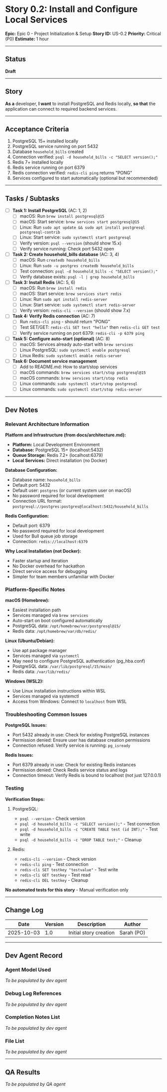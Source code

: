 # Story 0.2: Install and Configure Local Services

**Epic:** Epic 0 - Project Initialization & Setup
**Story ID:** US-0.2
**Priority:** Critical (P0)
**Estimate:** 1 hour

---

## Status

**Draft**

---

## Story

**As a** developer,
**I want** to install PostgreSQL and Redis locally,
**so that** the application can connect to required backend services.

---

## Acceptance Criteria

1. PostgreSQL 15+ installed locally
2. PostgreSQL service running on port 5432
3. Database `household_bills` created
4. Connection verified: `psql -d household_bills -c "SELECT version();"`
5. Redis 7+ installed locally
6. Redis service running on port 6379
7. Redis connection verified: `redis-cli ping` returns "PONG"
8. Services configured to start automatically (optional but recommended)

---

## Tasks / Subtasks

- [ ] **Task 1: Install PostgreSQL** (AC: 1, 2)
  - [ ] macOS: Run `brew install postgresql@15`
  - [ ] macOS: Start service: `brew services start postgresql@15`
  - [ ] Linux: Run `sudo apt update && sudo apt install postgresql postgresql-contrib`
  - [ ] Linux: Start service: `sudo systemctl start postgresql`
  - [ ] Verify version: `psql --version` (should show 15.x)
  - [ ] Verify service running: Check port 5432 open

- [ ] **Task 2: Create household_bills database** (AC: 3, 4)
  - [ ] macOS: Run `createdb household_bills`
  - [ ] Linux: Run `sudo -u postgres createdb household_bills`
  - [ ] Test connection: `psql -d household_bills -c "SELECT version();"`
  - [ ] Verify database exists: `psql -l | grep household_bills`

- [ ] **Task 3: Install Redis** (AC: 5, 6)
  - [ ] macOS: Run `brew install redis`
  - [ ] macOS: Start service: `brew services start redis`
  - [ ] Linux: Run `sudo apt install redis-server`
  - [ ] Linux: Start service: `sudo systemctl start redis-server`
  - [ ] Verify version: `redis-cli --version` (should show 7.x)

- [ ] **Task 4: Verify Redis connection** (AC: 7)
  - [ ] Run `redis-cli ping` - should return "PONG"
  - [ ] Test SET/GET: `redis-cli SET test "hello"` then `redis-cli GET test`
  - [ ] Verify service running on port 6379: `redis-cli -p 6379 ping`

- [ ] **Task 5: Configure auto-start (optional)** (AC: 8)
  - [ ] macOS: Services already auto-start with `brew services`
  - [ ] Linux PostgreSQL: `sudo systemctl enable postgresql`
  - [ ] Linux Redis: `sudo systemctl enable redis-server`

- [ ] **Task 6: Document service management**
  - [ ] Add to README.md: How to start/stop services
  - [ ] macOS commands: `brew services start/stop postgresql@15`
  - [ ] macOS commands: `brew services start/stop redis`
  - [ ] Linux commands: `sudo systemctl start/stop postgresql`
  - [ ] Linux commands: `sudo systemctl start/stop redis-server`

---

## Dev Notes

### Relevant Architecture Information

**Platform and Infrastructure (from docs/architecture.md):**
- **Platform:** Local Development Environment
- **Database:** PostgreSQL 15+ (localhost:5432)
- **Queue Storage:** Redis 7.2+ (localhost:6379)
- **Local Services:** Direct installation (no Docker)

**Database Configuration:**
- Database name: `household_bills`
- Default port: 5432
- Default user: `postgres` (or current system user on macOS)
- No password required for local development
- Connection URL format: `postgresql://postgres:postgres@localhost:5432/household_bills`

**Redis Configuration:**
- Default port: 6379
- No password required for local development
- Used for Bull queue job storage
- Connection: `redis://localhost:6379`

**Why Local Installation (not Docker):**
- Faster startup and iteration
- No Docker overhead for hackathon
- Direct service access for debugging
- Simpler for team members unfamiliar with Docker

### Platform-Specific Notes

**macOS (Homebrew):**
- Easiest installation path
- Services managed via `brew services`
- Auto-start on boot configured automatically
- PostgreSQL data: `/opt/homebrew/var/postgresql@15/`
- Redis data: `/opt/homebrew/var/db/redis/`

**Linux (Ubuntu/Debian):**
- Use apt package manager
- Services managed via `systemctl`
- May need to configure PostgreSQL authentication (pg_hba.conf)
- PostgreSQL data: `/var/lib/postgresql/15/main/`
- Redis data: `/var/lib/redis/`

**Windows (WSL2):**
- Use Linux installation instructions within WSL
- Services managed via systemctl
- Access from Windows: Connect to `localhost` from WSL

### Troubleshooting Common Issues

**PostgreSQL Issues:**
- Port 5432 already in use: Check for existing PostgreSQL instances
- Permission denied: Ensure user has database creation permissions
- Connection refused: Verify service is running: `pg_isready`

**Redis Issues:**
- Port 6379 already in use: Check for existing Redis instances
- Permission denied: Check Redis service status and logs
- Connection timeout: Verify Redis is bound to localhost (not just 127.0.0.1)

### Testing

**Verification Steps:**
1. PostgreSQL:
   - `psql --version` - Check version
   - `psql -d household_bills -c "SELECT version();"` - Test connection
   - `psql -d household_bills -c "CREATE TABLE test (id INT);"` - Test write
   - `psql -d household_bills -c "DROP TABLE test;"` - Cleanup

2. Redis:
   - `redis-cli --version` - Check version
   - `redis-cli ping` - Test connection
   - `redis-cli SET testkey "testvalue"` - Test write
   - `redis-cli GET testkey` - Test read
   - `redis-cli DEL testkey` - Cleanup

**No automated tests for this story** - Manual verification only

---

## Change Log

| Date | Version | Description | Author |
|------|---------|-------------|--------|
| 2025-10-03 | 1.0 | Initial story creation | Sarah (PO) |

---

## Dev Agent Record

### Agent Model Used

_To be populated by dev agent_

### Debug Log References

_To be populated by dev agent_

### Completion Notes List

_To be populated by dev agent_

### File List

_To be populated by dev agent_

---

## QA Results

_To be populated by QA agent_

